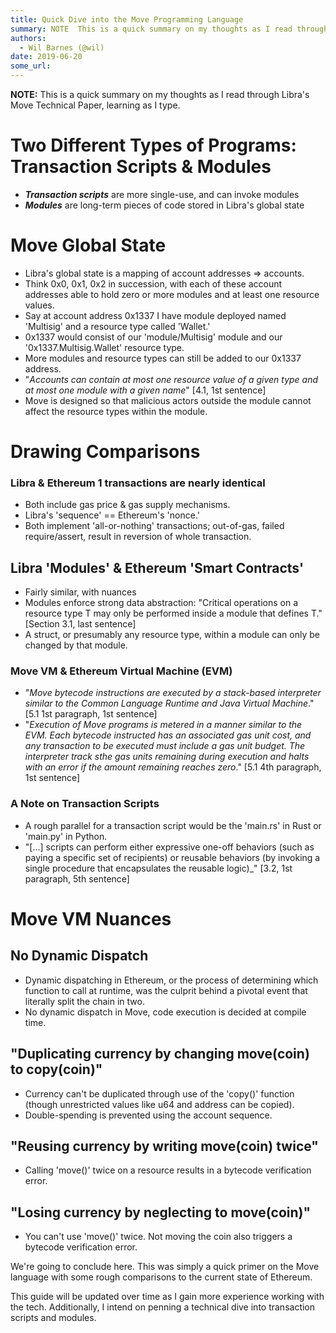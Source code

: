 ```yaml
---
title: Quick Dive into the Move Programming Language
summary: NOTE  This is a quick summary on my thoughts as I read through Libras Move Technical Paper, learning as I type. Two Different Types of Programs: Transaction Scripts & Modules Transaction scripts are more single-use, and can invoke modules Modules are long-term pieces of code stored in Libras global state Move Global State Libras global state is a mapping of account addresses => accounts. Think 0x0, 0x1, 0x2 in succession, with each of these account addresses able to hold zero or more modules and
authors:
  - Wil Barnes (@wil)
date: 2019-06-20
some_url: 
---
```


**NOTE:** This is a quick summary on my thoughts as I read through Libra's Move Technical Paper, learning as I type. 

# Two Different Types of Programs: Transaction Scripts & Modules

- **_Transaction scripts_** are more single-use, and can invoke modules
- **_Modules_** are long-term pieces of code stored in Libra's global state

# Move Global State
- Libra's global state is a mapping of account addresses => accounts.
- Think 0x0, 0x1, 0x2 in succession, with each of these account addresses able to hold zero or more modules and at least one resource values. 
- Say at account address 0x1337 I have module deployed named 'Multisig' and a resource type called 'Wallet.'
- 0x1337 would consist of our 'module/Multisig' module and our '0x1337.Multisig.Wallet' resource type.
- More modules and resource types can still be added to our 0x1337 address.
- "_Accounts can contain at most one resource value of a given type and at most one module with a given name_" [4.1, 1st sentence] 
- Move is designed so that malicious actors outside the module cannot affect the resource types within the module. 

# Drawing Comparisons 

### Libra & Ethereum 1 transactions are nearly identical

- Both include gas price & gas supply mechanisms.
- Libra's 'sequence' == Ethereum's 'nonce.'
- Both implement 'all-or-nothing' transactions; out-of-gas, failed require/assert, result in reversion of whole transaction.

## Libra 'Modules' & Ethereum 'Smart Contracts'

- Fairly similar, with nuances
- Modules enforce strong data abstraction: "Critical operations on a resource type T may only be performed inside a module that defines T." [Section 3.1, last sentence]
- A struct, or presumably any resource type, within a module can only be changed by that module. 

### Move VM & Ethereum Virtual Machine (EVM)

- "_Move bytecode instructions are executed by a stack-based interpreter similar to the Common Language Runtime and Java Virtual Machine_." [5.1 1st paragraph, 1st sentence]
- "_Execution of Move programs is metered in a manner similar to the EVM. Each bytecode instructed has an associated gas unit cost, and any transaction to be executed must include a gas unit budget. The interpreter track sthe gas units remaining during execution and halts with an error if the amount remaining reaches zero_." [5.1 4th paragraph, 1st sentence]

### A Note on Transaction Scripts

- A rough parallel for a transaction script would be the 'main.rs' in Rust or 'main.py' in Python.
- "[...] scripts can perform either expressive one-off behaviors (such as paying a specific set of recipients) or reusable behaviors (by invoking a single procedure that encapsulates the reusable logic)_" [3.2, 1st paragraph, 5th sentence]


# Move VM Nuances 

## No Dynamic Dispatch 
- Dynamic dispatching in Ethereum, or the process of determining which function to call at runtime, was the culprit behind a pivotal event that literally split the chain in two.  
- No dynamic dispatch in Move, code execution is decided at compile time.

## "Duplicating currency by changing move(coin) to copy(coin)"
- Currency can't be duplicated through use of the 'copy()' function (though unrestricted values like u64 and address can be copied). 
- Double-spending is prevented using the account sequence. 

## "Reusing currency by writing move(coin) twice"
- Calling 'move()' twice on a resource results in a bytecode verification error. 

## "Losing currency by neglecting to move(coin)"
- You can't use 'move()' twice. Not moving the coin also triggers a bytecode verification error. 

We're going to conclude here. This was simply a quick primer on the Move language with some rough comparisons to the current state of Ethereum. 

This guide will be updated over time as I gain more experience working with the tech. Additionally, I intend on penning a technical dive into transaction scripts and modules. 









